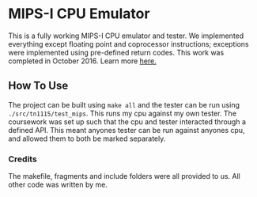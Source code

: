 # MIPS-I CPU Emulator

This is a fully working MIPS-I CPU emulator and tester. We implemented everything except floating point and coprocessor instructions; exceptions were implemented using pre-defined return codes. This work was completed in October 2016. Learn more [here.](http://www.thomasnugent.me.uk/university/02_mips.php)

## How To Use

The project can be built using `make all` and the tester can be run using `./src/tn1115/test_mips`. This runs my cpu against my own tester. The coursework was set up such that the cpu and tester interacted through a defined API. This meant anyones tester can be run against anyones cpu, and allowed them to both be marked separately.

### Credits

The makefile, fragments and include folders were all provided to us. All other code was written by me.

